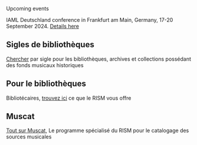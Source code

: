 
<article class="notification is-warning is-light">
    <p class="has-text-weight-semibold">Upcoming events</p>
    <p>IAML Deutschland conference in Frankfurt am Main, Germany, 17-20 September 2024. <a href="https://iaml-deutschland.info/">Details here</a></p>
</article>


## Sigles de bibliothèques

[Chercher](/community/sigla.html) par sigle pour les bibliothèques, archives et collections possédant des fonds musicaux historiques

## Pour le bibliothèques

Bibliotécaires, [trouvez ici](/community/rism-for-librarians.html) ce que le RISM vous offre

## Muscat

[Tout sur Muscat](/community/muscat.html), Le programme spécialisé du RISM pour le catalogage des sources musicales
